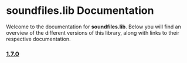 # soundfiles.lib Documentation

Welcome to the documentation for **soundfiles.lib**. Below you will find an overview of the different versions of this library, along with links to their respective documentation.

### [1.7.0](./1.7.0/doc.md)
